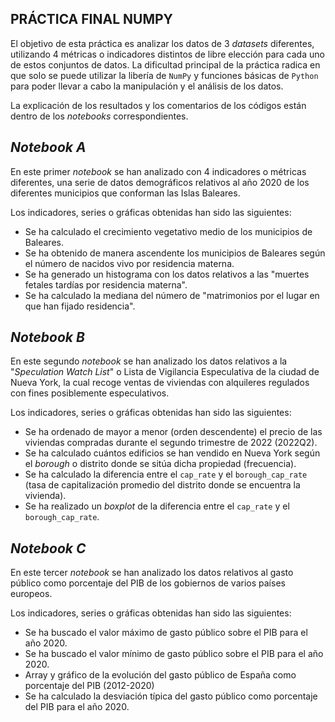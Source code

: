 ## PRÁCTICA FINAL NUMPY

El objetivo de esta práctica es analizar los datos de 3 *datasets* diferentes, utilizando 4 métricas
o indicadores distintos de libre elección para cada uno de estos conjuntos de datos. La dificultad principal
de la práctica radica en que solo se puede utilizar la libería de `NumPy` y funciones básicas de `Python` para
poder llevar a cabo la manipulación y el análisis de los datos.

La explicación de los resultados y los comentarios de los códigos están dentro de los *notebooks* correspondientes.

## _Notebook A_

En este primer *notebook* se han analizado con 4 indicadores o métricas diferentes, una serie de datos demográficos relativos 
al año 2020 de los diferentes municipios que conforman las Islas Baleares.

Los indicadores, series o gráficas obtenidas han sido las siguientes:

- Se ha calculado el crecimiento vegetativo medio de los municipios de Baleares.
- Se ha obtenido de manera ascendente los municipios de Baleares según el número de nacidos vivo por residencia materna.
- Se ha generado un histograma con los datos relativos a las "muertes fetales tardías por residencia materna".
- Se ha calculado la mediana del número de "matrimonios por el lugar en que han fijado residencia".

## _Notebook B_

En este segundo *notebook* se han analizado los datos relativos a la "*Speculation Watch List*" o Lista de Vigilancia Especulativa de la ciudad de Nueva York, 
la cual recoge ventas de viviendas con alquileres regulados con fines posiblemente especulativos.

Los indicadores, series o gráficas obtenidas han sido las siguientes:

- Se ha ordenado de mayor a menor (orden descendente) el precio de las viviendas compradas durante el segundo trimestre de 2022 (2022Q2).
- Se ha calculado cuántos edificios se han vendido en Nueva York según el *borough* o distrito donde se sitúa dicha propiedad (frecuencia).
- Se ha calculado la diferencia entre el `cap_rate` y el `borough_cap_rate` (tasa de capitalización promedio del distrito donde se encuentra la vivienda). 
- Se ha realizado un *boxplot* de la diferencia entre el `cap_rate` y el `borough_cap_rate`.

## _Notebook C_

En este tercer *notebook* se han analizado los datos relativos al gasto público como porcentaje del PIB de los gobiernos de varios países europeos.

Los indicadores, series o gráficas obtenidas han sido las siguientes:

- Se ha buscado el valor máximo de gasto público sobre el PIB para el año 2020.
- Se ha buscado el valor mínimo de gasto público sobre el PIB para el año 2020.
- Array y gráfico de la evolución del gasto público de España como porcentaje del PIB (2012-2020) 
- Se ha calculado la desviación típica del gasto público como porcentaje del PIB para el año 2020.